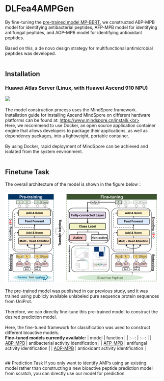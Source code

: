 # DLFea4AMPGen
By fine-tuning the [pre-trained model MP-BERT](https://github.com/BRITian/MP-BERT), we constructed ABP-MPB model for identifying antibacterial peptides, AFP-MPB model for identifying antifungal peptides, and AOP-MPB model for identifying antioxidant peptides.<br><br>
Based on this, a de novo design strategy for multifunctional antimicrobial peptides was developed.<br><br>

## Installation
### Huawei Atlas Server (Linux, with Huawei Ascend 910 NPU)
[![](https://img.shields.io/badge/Environment-Docker>=18.03-yellow.svg??style=flat-square)](https://www.docker.com/) <br><br>
The model construction process uses the MindSpore framework. Installation guide for installing Ascend MindSpore on different hardware platforms can be found at: https://www.mindspore.cn/install/.<br><br>
Here, we recommend to use Docker, an open source application container engine that allows developers to package their applications, as well as dependency packages, into a lightweight, portable container.
<br><br> By using Docker, rapid deployment of MindSpore can be achieved and isolated from the system environment.<br><br>


## Finetune Task
The overall architecture of the model is shown in the figure below：<br><br>
![./images/structure.png](https://github.com/hgao12345/DLFea4AMPGen/blob/main/Images/structure.png)

[The pre-trained model](https://zenodo.org/records/12747829) was published in our previous study, and it was trained using publicly available unlabeled pure sequence protein sequences from UniProt. <br><br>
Therefore, we can directly fine-tune this pre-trained model to construct the desired prediction model. 
<br><br>Here, the fine-tuned framework for classification was used to construct different bioactive models. <br>
**Fine-tuned models currently available:**
| model	| function |
| :--: 	| :--: |
| [ABP-MPB](https://zenodo.org/records/12747957/files/ABP_Best_Model.ckpt?download=1) | antibacterial activity identification |
| [AFP-MPB](https://zenodo.org/records/12747957/files/AFP_Best_Model.ckpt?download=1) | antifungal activity identification |
| [AOP-MPB](https://zenodo.org/records/12747957/files/AOP_Best_Model.ckpt?download=1) | antioxidant activity identification |

<br>
## Prediction Task
If you only want to identify AMPs using an existing model rather than constructing a new bioactive peptide prediction model from scratch, you can directly use our model for prediction. <br><br>



